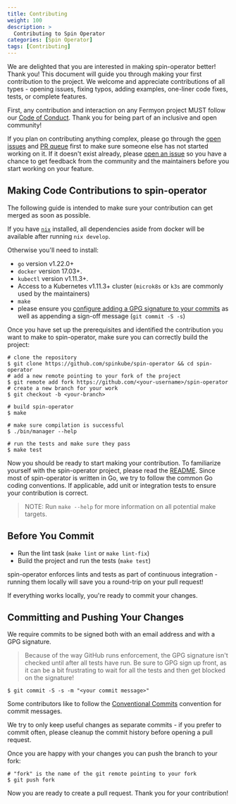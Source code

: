 ```yaml
---
title: Contributing
weight: 100
description: >
  Contributing to Spin Operator 
categories: [Spin Operator]
tags: [Contributing]
---
```


We are delighted that you are interested in making spin-operator better! Thank you! This document will guide you through
making your first contribution to the project. We welcome and appreciate contributions of all types - opening issues,
fixing typos, adding examples, one-liner code fixes, tests, or complete features.

First, any contribution and interaction on any Fermyon project MUST follow our [Code of
Conduct](https://www.fermyon.com/code-of-conduct). Thank you for being part of an inclusive and open community!

If you plan on contributing anything complex, please go through the [open
issues](https://github.com/spinkube/spin-operator/issues) and [PR queue](https://github.com/spinkube/spin-operator/pulls)
first to make sure someone else has not started working on it. If it doesn't exist already, please [open an
issue](https://github.com/spinkube/spin-operator/issues/new) so you have a chance to get feedback from the community and
the maintainers before you start working on your feature.

## Making Code Contributions to spin-operator

The following guide is intended to make sure your contribution can get merged as soon as possible.

If you have [`nix`](https://nixos.org/download) installed, all dependencies
aside from docker will be available after running `nix develop`.

Otherwise you'll need to install:

- `go` version v1.22.0+
- `docker` version 17.03+.
- `kubectl` version v1.11.3+.
- Access to a Kubernetes v1.11.3+ cluster (`microk8s` or `k3s` are commonly used by the maintainers)
- `make`
- please ensure you [configure adding a GPG signature to your
  commits](https://docs.github.com/en/authentication/managing-commit-signature-verification/about-commit-signature-verification)
  as well as appending a sign-off message (`git commit -S -s`)

Once you have set up the prerequisites and identified the contribution you want to make to spin-operator, make sure you
can correctly build the project:

```console
# clone the repository
$ git clone https://github.com/spinkube/spin-operator && cd spin-operator
# add a new remote pointing to your fork of the project
$ git remote add fork https://github.com/<your-username>/spin-operator
# create a new branch for your work
$ git checkout -b <your-branch>

# build spin-operator
$ make

# make sure compilation is successful
$ ./bin/manager --help

# run the tests and make sure they pass
$ make test
```

Now you should be ready to start making your contribution. To familiarize yourself with the spin-operator project,
please read the [README](https://github.com/spinkube/spin-operator). Since most of spin-operator is written in Go, we try
to follow the common Go coding conventions. If applicable, add unit or integration tests to ensure your contribution is
correct.

> NOTE: Run `make --help` for more information on all potential make targets.

## Before You Commit

- Run the lint task (`make lint` or `make lint-fix`)
- Build the project and run the tests (`make test`)

spin-operator enforces lints and tests as part of continuous integration - running them locally will save you a
round-trip on your pull request!

If everything works locally, you're ready to commit your changes.

## Committing and Pushing Your Changes

We require commits to be signed both with an email address and with a GPG signature.

> Because of the way GitHub runs enforcement, the GPG signature isn't checked until after all tests have run. Be sure to
> GPG sign up front, as it can be a bit frustrating to wait for all the tests and then get blocked on the signature!

```console
$ git commit -S -s -m "<your commit message>"
```

Some contributors like to follow the [Conventional Commits](https://www.conventionalcommits.org/en/v1.0.0/) convention
for commit messages.

We try to only keep useful changes as separate commits - if you prefer to commit often, please cleanup the commit
history before opening a pull request.

Once you are happy with your changes you can push the branch to your fork:

```console
# "fork" is the name of the git remote pointing to your fork
$ git push fork
```

Now you are ready to create a pull request. Thank you for your contribution!
